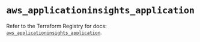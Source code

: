 # `aws_applicationinsights_application`

Refer to the Terraform Registry for docs: [`aws_applicationinsights_application`](https://registry.terraform.io/providers/hashicorp/aws/5.57.0/docs/resources/applicationinsights_application).
